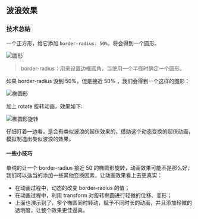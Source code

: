 ## 波浪效果

### 技术总结

一个正方形，给它添加 `border-radius: 50%`，将会得到一个圆形。

![圆形](https://user-images.githubusercontent.com/8554143/28261913-c1757820-6b13-11e7-9cdc-32cb75331b03.png)

> border-radius：用来设置边框圆角，当使用一个半径时确定一个圆形。

如果 border-radius 没到 50%，但是接近 50% ，我们会得到一个这样的图形：

![椭圆形](https://user-images.githubusercontent.com/8554143/28261931-cf981944-6b13-11e7-8162-2bd5d2d2d77e.png)

加上 rotate 旋转动画，效果如下:

![椭圆形旋转](https://user-images.githubusercontent.com/8554143/28262766-ddd5c742-6b16-11e7-81da-c238ff92955d.gif)

仔细盯着一边看，是会有类似波浪的起伏效果的，借助这个动态变换的起伏动画，模拟制造出类似波浪的效果。

#### 一些小技巧

单纯的让一个 border-radius 接近 50 的椭圆形旋转，动画效果可能不是那么好，我们可以适当的添加一些其他变换因素，让动画效果看上去更真实：

- 在动画过程中，动态的改变 border-radius 的值；
- 在动画过程中，利用 transform 对旋转椭圆进行轻微的位移、变形；
- 上面也演示到了，多个椭圆同时转动，赋予不同时长的动画，并且添加轻微的透明度，让整个效果更佳逼真。
